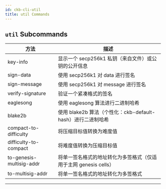 ```yaml
---
id: ckb-cli-util
title: util Commands
---
```


## <code>util</code> Subcommands

|方法|描述|
|---|---|
|key-info                    |显示一个 secp256k1 私钥（来自文件）或公钥的公开信息|
|sign-data                   |使用 secp256k1 对 data 进行签名|
|sign-message                |使用 secp256k1 对 message 进行签名|
|verify-signature            |验证一个紧凑格式的签名|
|eaglesong                   |使用 eaglesong 算法进行二进制哈希|
|blake2b                     |使用 blake2b 算法（个性化：ckb-default-hash）进行二进制哈希|
|compact-to-difficulty       |将压缩目标值转换为难度值|
|difficulty-to-compact       |将难度值转换为压缩目标值|
|to-genesis-multisig-addr    |将单一签名格式的地址转化为多签格式（仅适用于主网 genesis cells）|
|to-multisig-addr            |将单一签名格式的地址转化为多签格式|

---
